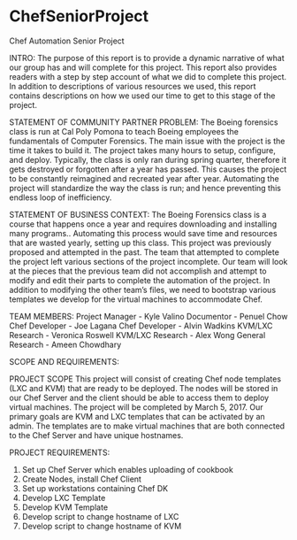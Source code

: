 # ChefSeniorProject
Chef Automation Senior Project


INTRO:
The purpose of this report is to provide a dynamic narrative of what our group has and will complete for this project. This report also provides readers with a step by step account of what we did to complete this project. In addition to descriptions of various resources we used, this report contains descriptions on how we used our time to get to this stage of the project.

STATEMENT OF COMMUNITY PARTNER PROBLEM:
The Boeing forensics class is run at Cal Poly Pomona to teach Boeing employees the fundamentals of Computer Forensics. The main issue with the project is the time it takes to build it. The project takes many hours to setup, configure, and deploy. Typically, the class is only ran during spring quarter, therefore it gets destroyed or forgotten after a year has passed. This causes the project to be constantly reimagined and recreated year after year. Automating the project will standardize the way the class is run; and hence preventing this endless loop of inefficiency.

STATEMENT OF BUSINESS CONTEXT: 
The Boeing Forensics class is a course that happens once a year and requires downloading and installing many programs.. Automating this process would save time and resources that are wasted yearly, setting up this class. This project was previously proposed and attempted in the past. The team that attempted to complete the project left various sections of the project incomplete. Our team will look at the pieces that the previous team did not accomplish and attempt to modify and edit their parts to complete the automation of the project. In addition to modifying the other team’s files, we need to bootstrap various templates we develop for the virtual machines to accommodate Chef.


TEAM MEMBERS:
Project Manager - Kyle Valino
Documentor - Penuel Chow
Chef Developer - Joe Lagana
Chef Developer - Alvin Wadkins
KVM/LXC Research - Veronica Roswell
KVM/LXC Research - Alex Wong
General Research - Ameen Chowdhary


SCOPE AND REQUIREMENTS:

PROJECT SCOPE
This project will consist of creating Chef node templates (LXC and KVM) that are ready to be deployed. The nodes will be stored in our Chef Server and the client should be able to access them to deploy virtual machines. The project will be completed by March 5, 2017. 
Our primary goals are KVM and LXC templates that can be activated by an admin. The templates are to make virtual machines that are both connected to the Chef Server and have unique hostnames. 

PROJECT REQUIREMENTS:
1.	Set up Chef Server which enables uploading of cookbook
2.	Create Nodes, install Chef Client
3.	Set up workstations containing Chef DK
4.	Develop LXC Template
5.	Develop KVM Template
6.	Develop script to change hostname of LXC
7.	Develop script to change hostname of KVM
